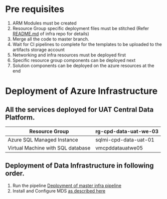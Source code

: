 # Pre requisites
1. ARM Modules must be created
1. Resource Group specific deployment files must be stitched
(Refer [README.md](https://dev.azure.com/TASMUCP/TASMU%20Central%20Platform/_git/infra?path=%2FREADME.md&_a=preview) of infra repo for details)
1. Merge all the code to master branch.
1. Wait for CI pipelines to complete for the templates to be uploaded to the artifacts storage account
1. Networking and infra resources must be deployed first
1. Specific resource group components can be deployed next
1. Solution components can be deployed on the azure resources at the end

# Deployment of Azure Infrastructure

## All the services deployed for UAT Central Data Platform.
|Resource Group|rg-cpd-data-uat-we-03|
|--|--|
|Azure SQL Managed Instance |sqlmi-cpd-data-uat-01|
|Virtual Machine with SQL database  |vmcpddatauatwe05|

## Deployment of Data Infrastructure in following order.

1. Run the pipeline [Deployment of master infra pipeline](https://dev.azure.com/TASMUCP/TASMU%20Central%20Platform/_build?definitionId=1559)
1. Install and Configure MDS  [as described here](https://docs.microsoft.com/en-us/sql/master-data-services/master-data-services-installation-and-configuration?view=sql-server-ver15#deploySample)
